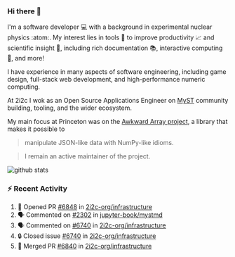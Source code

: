 ### Hi there 👋 

I'm a software developer 💻 with a background in experimental nuclear physics :atom:. My interest lies in tools :wrench: to improve productivity :chart_with_upwards_trend: and scientific insight :telescope:, including rich documentation 📚, interactive computing 🧮, and more! 

I have experience in many aspects of software engineering, including game design, full-stack web development, and high-performance numeric computing. 

At 2i2c I wok as an Open Source Applications Engineer on [MyST](https://github.com/jupyter-book/mystmd) community building, tooling, and the wider ecosystem. 

My main focus at Princeton was on the [Awkward Array project](awkward-array.org/), a library that makes it possible to 
> manipulate JSON-like data with NumPy-like idioms.

> I remain an active maintainer of the project. 

![github stats](https://github-readme-stats.vercel.app/api?username=agoose77&show_icons=true&hide_rank=true&hide_title=true&bg_color=30,e76445,904e95&text_color=efe3ec&icon_color=efe3ec)
<!--
**agoose77/agoose77** is a ✨ _special_ ✨ repository because its `README.md` (this file) appears on your GitHub profile.

Here are some ideas to get you started:

- 🔭 I’m currently working on ...
- 🌱 I’m currently learning ...
- 👯 I’m looking to collaborate on ...
- 🤔 I’m looking for help with ...
- 💬 Ask me about ...
- 📫 How to reach me: ...
- 😄 Pronouns: ...
- ⚡ Fun fact: ...
-->

### :zap: Recent Activity

<!--START_SECTION:activity-->
1. 💪 Opened PR [#6848](https://github.com/2i2c-org/infrastructure/pull/6848) in [2i2c-org/infrastructure](https://github.com/2i2c-org/infrastructure)
2. 🗣 Commented on [#2302](https://github.com/jupyter-book/mystmd/issues/2302#issuecomment-3355218613) in [jupyter-book/mystmd](https://github.com/jupyter-book/mystmd)
3. 🗣 Commented on [#6740](https://github.com/2i2c-org/infrastructure/issues/6740#issuecomment-3352960777) in [2i2c-org/infrastructure](https://github.com/2i2c-org/infrastructure)
4. 🔒 Closed issue [#6740](https://github.com/2i2c-org/infrastructure/issues/6740) in [2i2c-org/infrastructure](https://github.com/2i2c-org/infrastructure)
5. 🎉 Merged PR [#6840](https://github.com/2i2c-org/infrastructure/pull/6840) in [2i2c-org/infrastructure](https://github.com/2i2c-org/infrastructure)
<!--END_SECTION:activity-->
